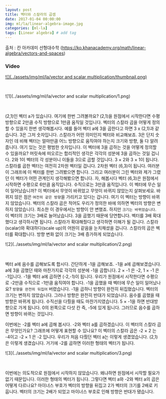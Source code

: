 ```yaml
---
layout: post
title: 벡터와 스칼라의 곱셈  
date: 2017-01-04 00:00:00
img: ml/la/linear-algebra-image.jpg
categories: [ml-la] 
tags: [Linear algebra] # add tag
---
```


출처 : 칸 아카데미 선형대수학 (https://ko.khanacademy.org/math/linear-algebra/vectors-and-spaces)

### Video 

[![](../assets/img/ml/la/vector and scalar multiplication/thumbnail.png)](https://youtu.be/ZN7YaSbY3-w)

<br>

![1](../assets/img/ml/la/vector and scalar multiplication/1.png)

<br>

(2,1)인 벡터 a가 있습니다. 여기에 한번 그려볼까요? 
(2,1)을 원점에서 시작한다면 수평 방향으로 2만큼 수직 방향으로 1만큼 움직일 것입니다. 
벡터의 스칼라 곱을 어떻게 정의할 수 있을지 한번 생각해봅시다. 
예를 들어 벡터 a에 3을 곱한다고 하면 3 x (2,1)과 같습니다. 
3은 그저 숫자입니다. 스칼라가 어떤 의미인지 벡터와 비교해보죠. 
3은 단지 숫자인 데 비해 벡터는 얼마만큼 어느 방향으로 움직여야 하는지 크기와 방향, 둘 다 알려줍니다. 
여기 있는 것은 평범한 숫자입니다. 이 벡터에 3을 곱하는 것을 어떻게 정의할 수 있을까요? 
머릿속에 떠오르는 합리적인 생각은 각각의 성분에 3을 곱하는 것일 겁니다. 
2와 1이 벡터의 각 성분이니 이들을 3으로 곱할 것입니다. 
3 × 2와 3 × 1이 됩니다. 스칼라를 곱한 벡터는 여전히 2차원 벡터일 겁니다. 
2차원 벡터 (6,3)이 됩니다. 
여러분이 그래프에 이 벡터를 한번 그려봤으면 합니다. 
그리고 여러분이 그린 벡터와 제가 그렸던 이 벡터가 어떤 관계인지 생각해봤으면 합니다. 
자, 해봅시다 벡터 (6,3)은 원점에서 시작하면 수평으로 6만큼 움직입니다. 
수직으로는 3만큼 움직입니다. 
이 벡터에 무슨 일이 일어났습니까? 
이 벡터에서 무엇이 바뀌었고 무엇이 바뀌지 않았는지 살펴보세요. 
바뀌지 않은 점은 `여전히 같은 방향`을 가리키고 있다는 겁니다. 
여기 이 벡터는 방향이 바뀌지 않았습니다. 
벡터의 스칼라 곱은 적어도 우리가 정의한 바에 의하면 벡터의 방향은 변하지 않았습니다. 
최소한 이 경우에서는 방향이 안 변했죠. 하지만 `크기는 바뀌었습니다`.
이 벡터의 크기는 3배로 늘어났습니다. 
3을 곱했기 때문에 당연합니다. 
벡터를 3배 확대했다고 생각하시면 됩니다. 
스칼라가 확대해줬다고 생각하면 이해가 될 겁니다. 
스칼라(scalar)와 확대하다(scale up)의 어원이 같음을 눈치채셨을 겁니다. 
스칼라의 곱은 벡터를 확대합니다. 방향 변화 없이 크기는 3배 증가하게 되었습니다.

![2](../assets/img/ml/la/vector and scalar multiplication/2.png)

<br>
 
벡터 a에 음수를 곱해보도록 합시다. 간단하게 -1을 곱해보죠. -1을 a에 곱해보겠습니다. 
a에 3을 곱했던 때와 마찬가지로 각각의 성분에 -1을 곱합니다. 
2 × -1 은 -2, 1 × -1 은 -1입니다. 
-1을 벡터 a에 곱하면 (-2,-1)이 됩니다. 
우리가 원점에서 시작한다면 수평으로 -2만큼 수직으로 -1만큼 움직여야 합니다. 
-1을 곱했을 때 벡터에 무슨 일이 일어났나요? 
`방향을 완전히 뒤집어` 버렸습니다. 
-1을 곱하니 방향이 완전히 뒤집혔습니다. 
벡터의 크기는 변하지 않았습니다. 
그러나 방향은 완전히 반대가 되었습니다. 
음수를 곱했을 때 방향은 바뀌게 됩니다. 
수직선을 다뤘을 때도 마찬가지였습니다. 
5 × -1을 하면 반대방향으로 가게 됩니다. 
0의 왼쪽으로 다섯 칸 즉, -5에 있게 됩니다. 
그러므로 음수를 곱하면 방향이 바뀌는 것입니다. 

이번에는 -2를 벡터 a에 곱해 봅시다. 
-2와 벡터 a를 곱하겠습니다. 
이 벡터의 스칼라 곱은 무엇인가요? 그래프에 어떻게 표현할 수 있나요? 
이 벡터의 스칼라 곱은 -2 × 2 는 -4이고 -2 × 1 은 -2 입니다. 
우리가 처음 다뤘던 벡터 a는 이렇게 생겼었습니다. (2,1)은 이렇게 생겼습니다. 
거기에 -2를 곱하면 이러한 형태의 벡터가 됩니다. 

![3](../assets/img/ml/la/vector and scalar multiplication/3.png)

<br>

이번에는 의도적으로 원점에서 시작하지 않았습니다. 왜냐하면 원점에서 시작할 필요가 없기 때문입니다. 
이러한 형태의 벡터가 됩니다. 그렇다면 벡터 a와 -2와 벡터 a의 곱은 어떻게 다르나요? 
마이너스 부호가 벡터의 방향을 뒤집고 2가 벡터의 크기를 2배로 키웁니다. 
벡터의 크기는 2배가 되었고 마이너스 부호로 인해 방향은 반대가 됐습니다.